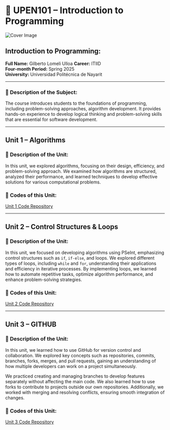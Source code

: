 # 📘 UPEN101 – Introduction to Programming

![Cover Image](https://images.pexels.com/photos/31343632/pexels-photo-31343632/free-photo-of-visualizacion-de-codigo-javascript-colorido-en-pantalla.jpeg?auto=compress&cs=tinysrgb&w=1260&h=750&dpr=2)

## **Introduction to Programming:**   
**Full Name:** Gilberto Lomeli Ulloa 
**Career:** ITIID  
**Four-month Period:** Spring 2025  
**University:** Universidad Politécnica de Nayarit

---

### 📖 **Description of the Subject:**  
The course introduces students to the foundations of programming, including problem-solving approaches, algorithm development. It provides hands-on experience to develop logical thinking and problem-solving skills that are essential for software development.

---

## **Unit 1 – Algorithms**  

### 📌 **Description of the Unit:**  
In this unit, we explored algorithms, focusing on their design, efficiency, and problem-solving approach. We examined how algorithms are structured, analyzed their performance, and learned techniques to develop effective solutions for various computational problems.

### 🔗 **Codes of this Unit:**  
[Unit 1 Code Repository](https://github.com/BelmontDev/UPEN101/tree/main/Programming/U1)

---

## **Unit 2 – Control Structures & Loops**  

### 📌 **Description of the Unit:**  
In this unit, we focused on developing algorithms using PSeInt, emphasizing control structures such as `if`, `if-else`, and loops. We explored different types of loops, including `while` and `for`, understanding their applications and efficiency in iterative processes. By implementing loops, we learned how to automate repetitive tasks, optimize algorithm performance, and enhance problem-solving strategies.

### 🔗 **Codes of this Unit:**  
[Unit 2 Code Repository](https://github.com/BelmontDev/UPEN101/tree/main/Programming/U2)

---

## **Unit 3 – GITHUB**  

### 📌 **Description of the Unit:**  
In this unit, we learned how to use GitHub for version control and collaboration. We explored key concepts such as repositories, commits, branches, forks, merges, and pull requests, gaining an understanding of how multiple developers can work on a project simultaneously.

We practiced creating and managing branches to develop features separately without affecting the main code. We also learned how to use forks to contribute to projects outside our own repositories. Additionally, we worked with merging and resolving conflicts, ensuring smooth integration of changes.

### 🔗 **Codes of this Unit:**  
[Unit 3 Code Repository](https://github.com/BelmontDev/UPEN101/tree/main/Programming/U3)
